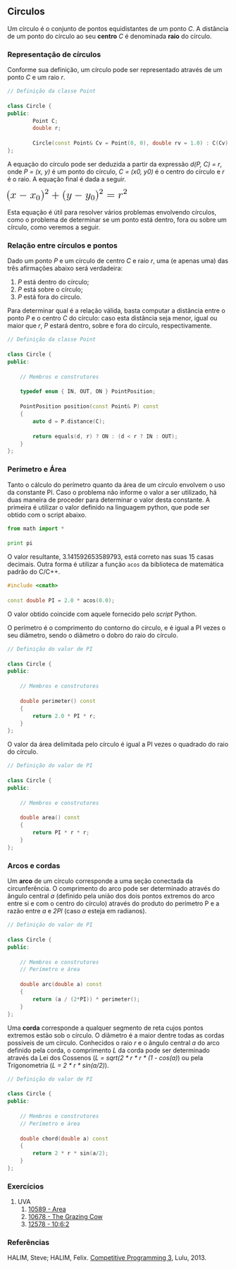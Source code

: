 Circulos
--------

Um círculo é o conjunto de pontos equidistantes de um ponto _C_. A distância
de um ponto do círculo ao seu **centro** _C_ é denominada **raio** do círculo.

### Representação de círculos

Conforme sua definição, um círculo pode ser representado através de um ponto
_C_ e um raio _r_.
```C++
// Definição da classe Point

class Circle {
public:
        Point C;
        double r;

        Circle(const Point& Cv = Point(0, 0), double rv = 1.0) : C(Cv), r(rv) {}
};

```

A equação do círculo pode ser deduzida a partir da expressão _d(P, C) = r_,
onde _P = (x, y)_ é um ponto do círculo, _C = (x0, y0)_ é o centro do círculo 
e _r_ é o raio. A equação final é dada a seguir.

![Equação do Círculo](circle.png)

Esta equação é útil para resolver vários problemas envolvendo círculos, como
o problema de determinar se um ponto está dentro, fora ou sobre um círculo,
como veremos a seguir.

### Relação entre círculos e pontos

Dado um ponto _P_ e um círculo de centro _C_ e raio _r_, uma (e apenas uma) 
das três afirmações abaixo será verdadeira:

1. _P_ está dentro do círculo;
1. _P_ está sobre o círculo;
1. _P_ está fora do círculo.

Para determinar qual é a relação válida, basta computar a distância entre o
ponto _P_ e o centro _C_ do círculo: caso esta distância seja menor, igual ou
maior que _r_, _P_ estará dentro, sobre e fora do círculo, respectivamente.

```C++
// Definição da classe Point

class Circle {
public:

    // Membros e construtores

    typedef enum { IN, OUT, ON } PointPosition;

    PointPosition position(const Point& P) const
    {
        auto d = P.distance(C);

        return equals(d, r) ? ON : (d < r ? IN : OUT);
    }
};
```


### Perímetro e Área

Tanto o cálculo do perímetro quanto da área de um círculo envolvem o uso da
constante PI. Caso o problema não informe o valor a ser utilizado, há duas
maneira de proceder para determinar o valor desta constante. A primeira é 
utilizar o valor definido na linguagem python, que pode ser obtido com o 
script abaixo.
```Python
from math import *

print pi
```

O valor resultante, 3.141592653589793, está correto nas suas 15 casas decimais.
Outra forma é utilizar a função `acos` da biblioteca de matemática padrão do
C/C++.
```C++
#include <cmath>

const double PI = 2.0 * acos(0.0);
```
O valor obtido coincide com aquele fornecido pelo _script_ Python.

O perímetro é o comprimento do contorno do círculo, e é igual a PI vezes o seu
diâmetro, sendo o diâmetro o dobro do raio do círculo.
```C++
// Definição do valor de PI

class Circle {
public:

    // Membros e construtores

    double perimeter() const
    {
        return 2.0 * PI * r;
    }
};
```

O valor da área delimitada pelo círculo é igual a PI vezes o quadrado do raio do
círculo.

```C++
// Definição do valor de PI

class Circle {
public:

    // Membros e construtores

    double area() const
    {
        return PI * r * r;
    }
};
```

### Arcos e cordas

Um **arco** de um círculo corresponde a uma seção conectada da circunferência.
O comprimento do arco pode ser determinado através do ângulo central _a_ 
(definido pela união dos dois pontos extremos do arco entre si e com o centro
do círculo) através do produto do perímetro P e a razão entre _a_ e _2PI_ 
(caso _a_ esteja em radianos).

```C++
// Definição do valor de PI

class Circle {
public:

    // Membros e construtores
    // Perímetro e área

    double arc(double a) const
    {
        return (a / (2*PI)) * perimeter();
    }
};
```

Uma **corda** corresponde a qualquer segmento de reta cujos pontos extremos
estão sob o círculo. O diâmetro é a maior dentre todas as cordas possíveis
de um círculo. Conhecidos o raio _r_ e o ângulo central _a_ do arco definido
pela corda, o comprimento _L_ da corda pode ser determinado através da
Lei dos Cossenos (_L = sqrt(2 * r * r * (1 - cos(a)_) ou pela Trigonometria
(_L = 2 * r * sin(a/2)_).

```C++
// Definição do valor de PI

class Circle {
public:

    // Membros e construtores
    // Perímetro e área

    double chord(double a) const
    {
        return 2 * r * sin(a/2);
    }
};
```


### Exercícios

<!--- 10589 - Relação ponto x círculo --->
<!--- 10678 - Área de Elipses! --->
<!--- 12578 - Área de retângulo e círculo --->
1. UVA
    1. [10589 - Area](https://uva.onlinejudge.org/index.php?option=com_onlinejudge&Itemid=8&category=24&page=show_problem&problem=1530)
    1. [10678 - The Grazing Cow](https://uva.onlinejudge.org/index.php?option=com_onlinejudge&Itemid=8&page=show_problem&category=24&problem=1619&mosmsg=Submission+received+with+ID+17708795)
    1. [12578 - 10:6:2](https://uva.onlinejudge.org/index.php?option=com_onlinejudge&Itemid=8&page=show_problem&category=24&problem=4023&mosmsg=Submission+received+with+ID+17708746)

### Referências

HALIM, Steve; HALIM, Felix. [Competitive Programming 3](http://cpbook.net/), Lulu, 2013.
